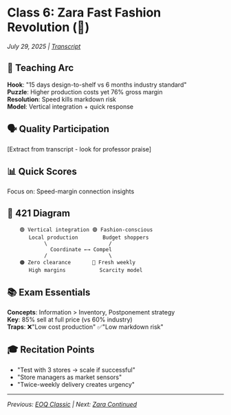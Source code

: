 # Class 6: Zara Fast Fashion Revolution (👗)
*July 29, 2025 | [Transcript](6nvx(👗)15778_intro_ops_otter_ai.md)*

## 🎯 Teaching Arc
**Hook**: "15 days design-to-shelf vs 6 months industry standard"  
**Puzzle**: Higher production costs yet 76% gross margin  
**Resolution**: Speed kills markdown risk  
**Model**: Vertical integration + quick response

## 🗣️ Quality Participation
[Extract from transcript - look for professor praise]

## 📊 Quick Scores
Focus on: Speed-margin connection insights

## 🔗 421 Diagram
```
    🟢 Vertical integration 🟣 Fashion-conscious
       Local production        Budget shoppers
            \                    /
              Coordinate ←→ Compel
            /                    \
    🟠 Zero clearance       🔴 Fresh weekly
       High margins           Scarcity model
```

## 📚 Exam Essentials
**Concepts**: Information > Inventory, Postponement strategy  
**Key**: 85% sell at full price (vs 60% industry)  
**Traps**: ❌"Low cost production" ✅"Low markdown risk"

## 🎓 Recitation Points
- "Test with 3 stores → scale if successful"
- "Store managers as market sensors"
- "Twice-weekly delivery creates urgency"

---
*Previous: [EOQ Classic](./5🗞️_EOQ_Classic.md) | Next: [Zara Continued](./7👗_Zara_Continued.md)*